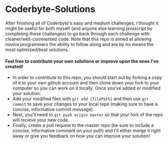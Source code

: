 Coderbyte-Solutions
===================

After finishing all of Coderbyte's easy and medium challenges, I thought it might be useful for both myself (and anyone else learning javascript by completing these challenges) to go back through each challenge with cleaner/well-commented code. Note that this repo is aimed at allowing novice programmers the ability to follow along and are by no means the most optimized/best solutions.

#### Feel free to contribute your own solutions or improve upon the ones I've created!
* In order to contribute to this repo, you should start out by forking a copy of it to your own github account and then clone down your fork to your computer so you can work on it locally.
  Once you've added or modified your solution:
* Add your modified files with `git add [filePath]` and then use `git commit` to save your changes to your local repo (making sure to have a concise, informative commit message).
* Next, you'll need to `git push origin master` so that your fork of the repo will recieve your new code.
* Finally, create a pull request to the master repo (be sure to include  a concise, informative comment on your pull!) and I'll either merge it right away or give you feedback on how you can improve your solution!
